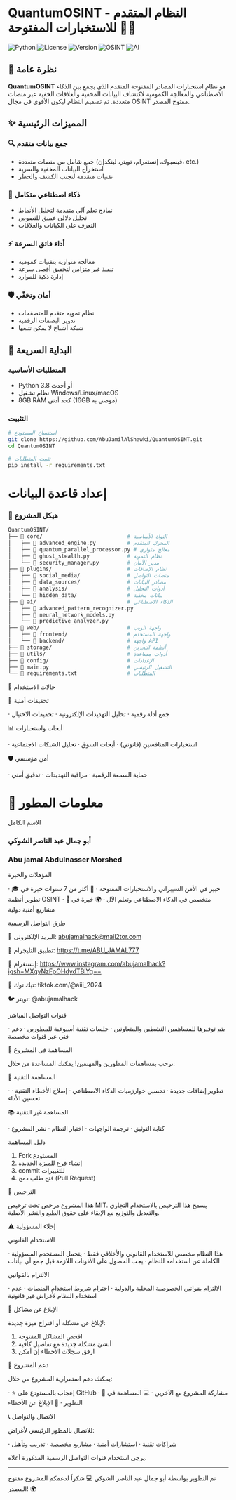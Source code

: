 # QuantumOSINT - النظام المتقدم للاستخبارات المفتوحة 🕵️‍♂️

![Python](https://img.shields.io/badge/python-3.8%2B-blue)
![License](https://img.shields.io/badge/license-MIT-green)
![Version](https://img.shields.io/badge/version-1.0.0-orange)
![OSINT](https://img.shields.io/badge/OSINT-Advanced-red)
![AI](https://img.shields.io/badge/AI-Powered-yellow)

## 📖 نظرة عامة

**QuantumOSINT** هو نظام استخبارات المصادر المفتوحة المتقدم الذي يجمع بين الذكاء الاصطناعي والمعالجة الكمومية لاكتشاف البيانات المخفية والعلاقات الخفية عبر منصات متعددة. تم تصميم النظام ليكون الأقوى في مجال OSINT مفتوح المصدر.

## ✨ المميزات الرئيسية

### 🔍 جمع بيانات متقدم
- جمع شامل من منصات متعددة (فيسبوك، إنستغرام، تويتر، لينكدإن، etc.)
- استخراج البيانات المخفية والسرية
- تقنيات متقدمة لتجنب الكشف والحظر

### 🧠 ذكاء اصطناعي متكامل
- نماذج تعلم آلي متقدمة لتحليل الأنماط
- تحليل دلالي عميق للنصوص
- التعرف على الكيانات والعلاقات

### ⚡ أداء فائق السرعة
- معالجة متوازية بتقنيات كمومية
- تنفيذ غير متزامن لتحقيق أقصى سرعة
- إدارة ذكية للموارد

### 🛡️ أمان وتخفّي
- نظام تمويه متقدم للمتصفحات
- تدوير البصمات الرقمية
- شبكة أشباح لا يمكن تتبعها

## 🚀 البداية السريعة

### المتطلبات الأساسية
- Python 3.8 أو أحدث
- نظام تشغيل Windows/Linux/macOS
- 8GB RAM كحد أدنى (16GB موصى به)

### التثبيت

```bash
# استنساخ المستودع
git clone https://github.com/AbuJamilAlShawki/QuantumOSINT.git
cd QuantumOSINT

# تثبيت المتطلبات
pip install -r requirements.txt
```
# إعداد قاعدة البيانات
### 📁 هيكل المشروع

```bash
QuantumOSINT/
├── 📁 core/                           # النواة الأساسية
│   ├── 🐍 advanced_engine.py          # المحرك المتقدم
│   ├── 🐍 quantum_parallel_processor.py # معالج متوازي
│   ├── 🐍 ghost_stealth.py            # نظام التمويه
│   └── 🐍 security_manager.py         # مدير الأمان
├── 📁 plugins/                        # نظام الإضافات
│   ├── 📁 social_media/               # منصات التواصل
│   ├── 📁 data_sources/               # مصادر البيانات
│   ├── 📁 analysis/                   # أدوات التحليل
│   └── 📁 hidden_data/                # بيانات مخفية
├── 📁 ai/                             # الذكاء الاصطناعي
│   ├── 🐍 advanced_pattern_recognizer.py
│   ├── 🐍 neural_network_models.py
│   └── 🐍 predictive_analyzer.py
├── 📁 web/                            # واجهة الويب
│   ├── 📁 frontend/                   # واجهة المستخدم
│   └── 📁 backend/                    # واجهة API
├── 📁 storage/                        # أنظمة التخزين
├── 📁 utils/                          # أدوات مساعدة
├── 📁 config/                         # الإعدادات
├── 🐍 main.py                         # التشغيل الرئيسي
└── 📄 requirements.txt                # المتطلبات
```
🎯 حالات الاستخدام

🔎 تحقيقات أمنية

· جمع أدلة رقمية
· تحليل التهديدات الإلكترونية
· تحقيقات الاحتيال

📊 أبحاث واستخبارات

· استخبارات المنافسين (قانوني)
· أبحاث السوق
· تحليل الشبكات الاجتماعية

🛡️ أمن مؤسسي

· حماية السمعة الرقمية
· مراقبة التهديدات
· تدقيق أمني

# 👤 معلومات المطور

الاسم الكامل

### أبو جمال عبد الناصر الشوكي
### Abu jamal Abdulnasser Morshed

المؤهلات والخبرة

· 🎓 خبير في الأمن السيبراني والاستخبارات المفتوحة
· 💼 أكثر من 7 سنوات خبرة في تطوير أنظمة OSINT
· 🔬 متخصص في الذكاء الاصطناعي وتعلم الآل
· 🌍 خبرة في مشاريع أمنية دولية

طرق التواصل الرسمية

📧 البريد الإلكتروني: abujamalhack@mail2tor.com

📱 تطبيق التليجرام: https://t.me/ABU_JAMAL777

📸 إنستغرام: https://www.instagram.com/abujamalhack?igsh=MXgyNzFpOHdydTBlYg==

🎵 تيك توك: tiktok.com/@aiii_2024

🐦 تويتر: @abujamalhack

قنوات التواصل المباشر

· يتم توفيرها للمساهمين النشطين والمتعاونين
· جلسات تقنية أسبوعية للمطورين
· دعم فني عبر قنوات مخصصة

🤝 المساهمة في المشروع

نرحب بمساهمات المطورين والمهتمين! يمكنك المساعدة من خلال:

🔧 المساهمة التقنية

· تطوير إضافات جديدة
· تحسين خوارزميات الذكاء الاصطناعي
· إصلاح الأخطاء التقنية
· تحسين الأداء

📚 المساهمة غير التقنية

· كتابة التوثيق
· ترجمة الواجهات
· اختبار النظام
· نشر المشروع

دليل المساهمة

1. Fork المستودع
2. إنشاء فرع للميزة الجديدة
3. commit للتغييرات
4. فتح طلب دمج (Pull Request)

📄 الترخيص

هذا المشروع مرخص تحت ترخيص MIT. يسمح هذا الترخيص بالاستخدام التجاري والتعديل والتوزيع مع الإبقاء على حقوق الطبع والنشر الأصلية.

⚠️ إخلاء المسؤولية

الاستخدام القانوني

· هذا النظام مخصص للاستخدام القانوني والأخلاقي فقط
· يتحمل المستخدم المسؤولية الكاملة عن استخدامه للنظام
· يجب الحصول على الأذونات اللازمة قبل جمع أي بيانات

الالتزام بالقوانين

· الالتزام بقوانين الخصوصية المحلية والدولية
· احترام شروط استخدام المنصات
· عدم استخدام النظام لأغراض غير قانونية

🐛 الإبلاغ عن مشاكل

لإبلاغ عن مشكلة أو اقتراح ميزة جديدة:

1. افحص المشاكل المفتوحة
2. أنشئ مشكلة جديدة مع تفاصيل كافية
3. ارفق سجلات الأخطاء إن أمكن

🌟 دعم المشروع

يمكنك دعم استمرارية المشروع من خلال:

· ⭐ إعجاب بالمستودع على GitHub
· 🔄 مشاركة المشروع مع الآخرين
· 💻 المساهمة في التطوير
· 🐛 الإبلاغ عن الأخطاء

📞 الاتصال والتواصل

للاتصال بالمطور الرئيسي لأغراض:

· شراكات تقنية
· استشارات أمنية
· مشاريع مخصصة
· تدريب وتأهيل

يرجى استخدام قنوات التواصل الرسمية المذكورة أعلاه.

---

تم التطوير بواسطة أبو جمال عبد الناصر الشوكي 💻
شكراً لدعمكم المشروع مفتوح المصدر! 🌍

```
